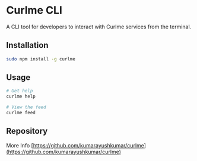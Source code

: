 # Curlme CLI

A CLI tool for developers to interact with Curlme services from the terminal.

## Installation

```bash
sudo npm install -g curlme
```

## Usage

```bash
# Get help
curlme help

# View the feed
curlme feed
```

## Repository

More Info [https://github.com/kumarayushkumar/curlme](https://github.com/kumarayushkumar/curlme)
